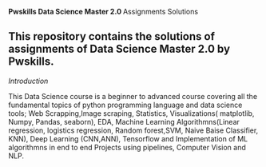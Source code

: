 <B>Pwskills Data Science Master 2.0 </B> Assignments Solutions

<h2>This repository contains the  solutions of assignments of Data Science Master 2.0 by Pwskills.</h2>

<I>Introduction</I>

This Data Science course is a beginner to  advanced course covering all the fundamental topics of python programming language and data science tools; Web Scrapping,Image scraping, Statistics, Visualizations( matplotlib, Numpy, Pandas, seaborn), EDA, Machine Learning Algorithmns(Linear regression, logistics regression, Random forest,SVM, Naive Baise Classifier, KNN), Deep Learning (CNN,ANN), Tensorflow and Implementation of ML algorithmns in end to end Projects using pipelines, Computer Vision and NLP.



